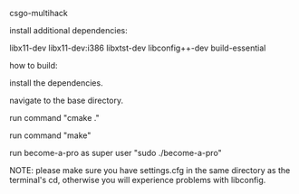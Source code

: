 csgo-multihack


install additional dependencies:

libx11-dev libx11-dev:i386 libxtst-dev libconfig++-dev build-essential


how to build:

install the dependencies.

navigate to the base directory.

run command "cmake ."

run command "make"

run become-a-pro as super user "sudo ./become-a-pro"


NOTE:
please make sure you have settings.cfg in the same directory as the terminal's cd, otherwise you will experience problems with libconfig.
